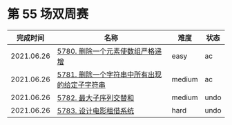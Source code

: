 # 第 55 场双周赛

**完成时间**|**名称**|**难度**|**状态**
------------|--------|--------|-------
2021.06.26|[5780. 删除一个元素使数组严格递增](./5780.%20删除一个元素使数组严格递增)|easy|ac
2021.06.26|[5781. 删除一个字符串中所有出现的给定子字符串](./5781.%20删除一个字符串中所有出现的给定子字符串)|medium|ac
2021.06.26|[5782. 最大子序列交替和](./5782.%20最大子序列交替和)|medium|undo
2021.06.26|[5783. 设计电影租借系统](./5783.%20设计电影租借系统)|hard|undo
